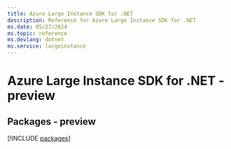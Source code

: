 ```yaml
---
title: Azure Large Instance SDK for .NET
description: Reference for Azure Large Instance SDK for .NET
ms.date: 05/27/2024
ms.topic: reference
ms.devlang: dotnet
ms.service: largeinstance
---
```

# Azure Large Instance SDK for .NET - preview
## Packages - preview
[!INCLUDE [packages](large-instance-index.md)]